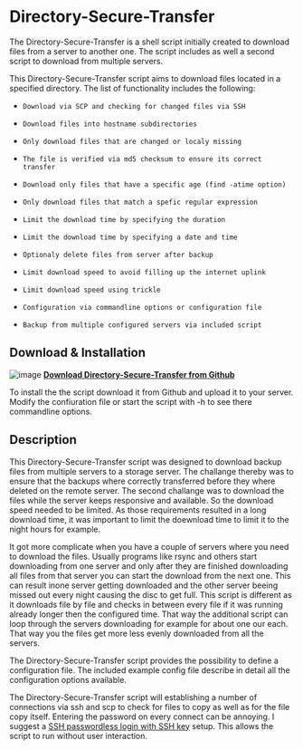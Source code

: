 # Directory-Secure-Transfer

The Directory-Secure-Transfer is a shell script initially created to download files from a server to another one. The script includes as well a second script to download from multiple servers.

This Directory-Secure-Transfer script aims to download files located in a specified directory. The list of functionality includes the following:

*     Download via SCP and checking for changed files via SSH
*     Download files into hostname subdirectories
*     Only download files that are changed or localy missing
*     The file is verified via md5 checksum to ensure its correct transfer
*     Download only files that have a specific age (find -atime option)
*     Only download files that match a spefic regular expression
*     Limit the download time by specifying the duration
*     Limit the download time by specifying a date and time
*     Optionaly delete files from server after backup
*     Limit download speed to avoid filling up the internet uplink
*     Limit download speed using trickle
*     Configuration via commandline options or configuration file
*     Backup from multiple configured servers via included script

## Download & Installation

![image](http://www.tinned-software.net/images/icons/download.png) **[Download Directory-Secure-Transfer from Github](https://github.com/tinned-software/directory-secure-transfer)**

To install the the script download it from Github and upload it to your server. Modify the confiuration file or start the script with -h to see there commandline options.

## Description

This Directory-Secure-Transfer script was designed to download backup files from multiple servers to a storage server. The challange thereby was to ensure that the backups where correctly transferred before they where deleted on the remote server. The second challange was to download the files while the server keeps responsive and available. So the download speed needed to be limited. As those requirements resulted in a long download time, it was important to limit the doewnload time to limit it to the night hours for example.

It got more complicate when you have a couple of servers where you need to download the files. Usually programs like rsync and others start downloading from one server and only after they are finished downloading all files from that server you can start the download from the next one. This can result inone server getting downloaded and the other server beeing missed out every night causing the disc to get full. This script is different as it downloads file by file and checks in between every file if it was running already longer then the configured time. That way the additional script can loop through the servers downloading for example for about one our each. That way you the files get more less evenly downloaded from all the servers.

The Directory-Secure-Transfer script provides the possibility to define a configuration file. The included example config file describe in detail all the configuration options available.

The Directory-Secure-Transfer script will establishing a number of connections via ssh and scp to check for files to copy as well as for the file copy itself. Entering the password on every connect can be annoying. I suggest a [SSH passwordless login with SSH key](http://blog.tinned-software.net/ssh-passwordless-login-with-ssh-key/) setup. This allows the script to run without user interaction.
